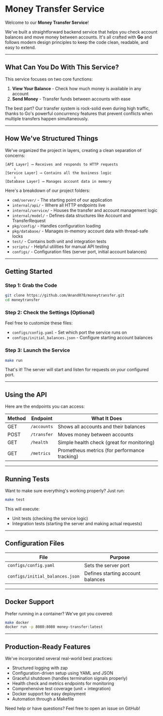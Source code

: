 # Money Transfer Service

Welcome to our **Money Transfer Service**!

We've built a straightforward backend service that helps you check account balances and move money between accounts. It's all crafted with **Go** and follows modern design principles to keep the code clean, readable, and easy to extend.

---

## What Can You Do With This Service?

This service focuses on two core functions:
1. **View Your Balance** - Check how much money is available in any account
2. **Send Money** - Transfer funds between accounts with ease

The best part? Our transfer system is rock-solid even during high traffic, thanks to Go's powerful concurrency features that prevent conflicts when multiple transfers happen simultaneously.

---

## How We've Structured Things

We've organized the project in layers, creating a clean separation of concerns:

```
[API Layer] ⟶ Receives and responds to HTTP requests
    ↓
[Service Layer] ⟶ Contains all the business logic
    ↓
[Database Layer] ⟶ Manages account data in memory
```

Here's a breakdown of our project folders:

- `cmd/server/` - The starting point of our application
- `internal/api/` - Where all HTTP endpoints live
- `internal/service/` - Houses the transfer and account management logic
- `internal/model/` - Defines data structures like Account and TransferRequest
- `pkg/config/` - Handles configuration loading
- `pkg/database/` - Manages in-memory account data with thread-safe locks
- `test/` - Contains both unit and integration tests
- `scripts/` - Helpful utilities for manual API testing
- `configs/` - Configuration files (server port, initial account balances)

---

## Getting Started

### Step 1: Grab the Code
```bash
git clone https://github.com/Anand078/moneytransfer.git
cd moneytransfer
```

### Step 2: Check the Settings (Optional)
Feel free to customize these files:
- `configs/config.yaml` - Set which port the service runs on
- `configs/initial_balances.json` - Configure starting account balances

### Step 3: Launch the Service
```bash
make run
```
That's it! The server will start and listen for requests on your configured port.

---

## Using the API

Here are the endpoints you can access:

| Method | Endpoint | What It Does |
|--------|----------|--------------|
| GET | `/accounts` | Shows all accounts and their balances |
| POST | `/transfer` | Moves money between accounts |
| GET | `/health` | Simple health check (great for monitoring) |
| GET | `/metrics` | Prometheus metrics (for performance tracking) |

---

## Running Tests

Want to make sure everything's working properly? Just run:

```bash
make test
```

This will execute:
- Unit tests (checking the service logic)
- Integration tests (starting the server and making actual requests)

---

## Configuration Files

| File | Purpose |
|------|---------|
| `configs/config.yaml` | Sets the server port |
| `configs/initial_balances.json` | Defines starting account balances |

---

## Docker Support

Prefer running in a container? We've got you covered:

```bash
make docker
docker run -p 8080:8080 money-transfer:latest
```

---

## Production-Ready Features

We've incorporated several real-world best practices:

- Structured logging with zap
- Configuration-driven setup using YAML and JSON
- Graceful shutdown (handles termination signals properly)
- Health check and metrics endpoints for monitoring
- Comprehensive test coverage (unit + integration)
- Docker support for easy deployment
- Automation through a Makefile

Need help or have questions? Feel free to open an issue on GitHub!